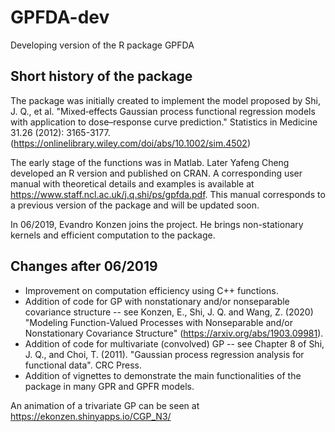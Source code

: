 # GPFDA-dev
Developing version of the R package GPFDA

## Short history of the package
The package was initially created to implement the model proposed by Shi, J. Q., et al. "Mixed‐effects Gaussian process functional regression models with application to dose–response curve prediction." Statistics in Medicine 31.26 (2012): 3165-3177. (https://onlinelibrary.wiley.com/doi/abs/10.1002/sim.4502)

The early stage of the functions was in Matlab. Later Yafeng Cheng developed an R version and published on CRAN. A corresponding user manual with theoretical details and examples is available at https://www.staff.ncl.ac.uk/j.q.shi/ps/gpfda.pdf. This manual corresponds to a previous version of the package and will be updated soon. 

In 06/2019, Evandro Konzen joins the project. He brings non-stationary kernels and efficient computation to the package. 

## Changes after 06/2019
* Improvement on computation efficiency using C++ functions.
* Addition of code for GP with nonstationary and/or nonseparable covariance structure -- see Konzen, E., Shi, J. Q. and Wang, Z. (2020) "Modeling Function-Valued Processes with Nonseparable and/or Nonstationary Covariance Structure" (https://arxiv.org/abs/1903.09981).
* Addition of code for multivariate (convolved) GP  -- see Chapter 8 of Shi, J. Q., and Choi, T. (2011). "Gaussian process regression analysis for functional data". CRC Press. 
* Addition of vignettes to demonstrate the main functionalities of the package in many GPR and GPFR models.

An animation of a trivariate GP can be seen at https://ekonzen.shinyapps.io/CGP_N3/
